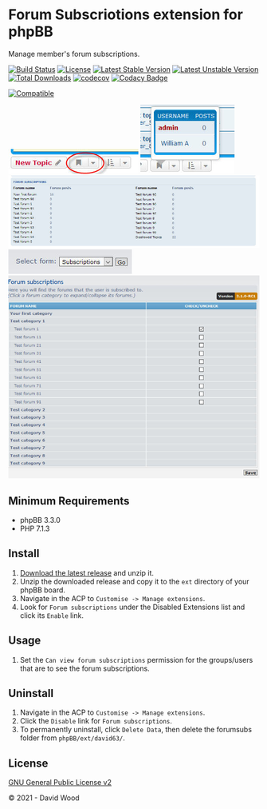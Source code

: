 # Forum Subscriotions extension for phpBB

Manage member's forum subscriptions.

[![Build Status](https://github.com/david63/forumsubs/workflows/Tests/badge.svg)](https://github.com/phpbb-extensions/david63/forumsubs)
[![License](https://poser.pugx.org/david63/forumsubs/license)](https://packagist.org/packages/david63/forumsubs)
[![Latest Stable Version](https://poser.pugx.org/david63/forumsubs/v/stable)](https://packagist.org/packages/david63/forumsubs)
[![Latest Unstable Version](https://poser.pugx.org/david63/forumsubs/v/unstable)](https://packagist.org/packages/david63/forumsubs)
[![Total Downloads](https://poser.pugx.org/david63/forumsubs/downloads)](https://packagist.org/packages/david63/forumsubs)
[![codecov](https://codecov.io/gh/david63/forumsubs/branch/master/graph/badge.svg?token=D2500PgRex)](https://codecov.io/gh/david63/forumsubs)
[![Codacy Badge](https://api.codacy.com/project/badge/Grade/59902be2665c476dbd7951858c9ff769)](https://www.codacy.com/manual/david63/forumsubs?utm_source=github.com&amp;utm_medium=referral&amp;utm_content=david63/forumsubs&amp;utm_campaign=Badge_Grade)

[![Compatible](https://img.shields.io/badge/compatible-phpBB:3.3.x-blue.svg)](https://shields.io/)

![Screenshot](viewforum_1.jpg)
![Screenshot](viewforum_2.jpg)
![Screenshot](profile.jpg)
![Screenshot](acp_1.jpg)
![Screenshot](acp_2.jpg)

## Minimum Requirements
* phpBB 3.3.0
* PHP 7.1.3

## Install
1. [Download the latest release](https://github.com/david63/forumsubs/archive/3.3.zip) and unzip it.
2. Unzip the downloaded release and copy it to the `ext` directory of your phpBB board.
3. Navigate in the ACP to `Customise -> Manage extensions`.
4. Look for `Forum subscriptions` under the Disabled Extensions list and click its `Enable` link.

## Usage
1. Set the `Can view forum subscriptions` permission for the groups/users that are to see the forum subscriptions.

## Uninstall
1. Navigate in the ACP to `Customise -> Manage extensions`.
2. Click the `Disable` link for `Forum subscriptions`.
3. To permanently uninstall, click `Delete Data`, then delete the forumsubs folder from `phpBB/ext/david63/`.

## License
[GNU General Public License v2](http://opensource.org/licenses/GPL-2.0)

© 2021 - David Wood